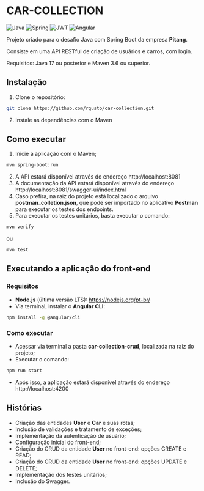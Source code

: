# CAR-COLLECTION

![Java](https://img.shields.io/badge/java-%23ED8B00.svg?style=for-the-badge&logo=openjdk&logoColor=white)
![Spring](https://img.shields.io/badge/spring-%236DB33F.svg?style=for-the-badge&logo=spring&logoColor=white)
![JWT](https://img.shields.io/badge/JWT-black?style=for-the-badge&logo=JSON%20web%20tokens)
![Angular](https://img.shields.io/badge/Angular-DD0031?style=for-the-badge&logo=angular&logoColor=white)


Projeto criado para o desafio Java com Spring Boot da empresa **Pitang**.

Consiste em uma API RESTful de criação de usuários e carros, com login.

Requisitos: Java 17 ou posterior e Maven 3.6 ou superior.

## Instalação

1. Clone o repositório:

```bash
git clone https://github.com/rgusto/car-collection.git
```

2. Instale as dependências com o Maven

## Como executar

1. Inicie a aplicação com o Maven;
```bash
mvn spring-boot:run
```
2. A API estará disponível através do endereço http://localhost:8081
3. A documentação da API estará disponível através do endereço http://localhost:8081/swagger-ui/index.html
4. Caso prefira, na raiz do projeto está localizado o arquivo **postman_colletion.json**, que pode ser importado no aplicativo **Postman** para executar os testes dos endpoints.
5. Para executar os testes unitários, basta executar o comando:
```bash
mvn verify
```
ou
```bash
mvn test
```

## Executando a aplicação do front-end

### Requisitos

* **Node.js** (última versão LTS): https://nodejs.org/pt-br/
* Via terminal, instalar o **Angular CLI**:
```bash
npm install -g @angular/cli
```

### Como executar 

* Acessar via terminal a pasta **car-collection-crud**, localizada na raiz do projeto;
* Executar o comando:
```bash
npm run start
```
* Após isso, a aplicação estará disponível através do endereço http://localhost:4200

## Histórias

* Criação das entidades **User** e **Car** e suas rotas;
* Inclusão de validações e tratamento de exceções;
* Implementação da autenticação de usuário;
* Configuração inicial do front-end;
* Criação do CRUD da entidade **User** no front-end: opções CREATE e READ;
* Criação do CRUD da entidade **User** no front-end: opções UPDATE e DELETE;
* Implementação dos testes unitários;
* Inclusão do Swagger.